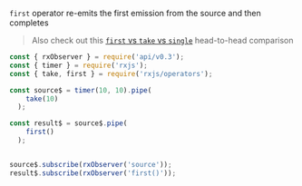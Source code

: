 <!--
name:		
title:		first
pageTitle:	first — RxJS operator example + marble diagram
desc:		first operator takes the first emission from the source and then completes
docsUrl:	https://rxjs.dev/api/operators/first
-->

`first` operator re-emits the first emission from the source and then completes

> Also check out this [`first` vs `take` vs `single`](/rxjs/first-vs-take-vs-single/) head-to-head comparison

```js
const { rxObserver } = require('api/v0.3');
const { timer } = require('rxjs');
const { take, first } = require('rxjs/operators');

const source$ = timer(10, 10).pipe(
    take(10)
  );

const result$ = source$.pipe(
    first()
  );


source$.subscribe(rxObserver('source'));
result$.subscribe(rxObserver('first()'));

```